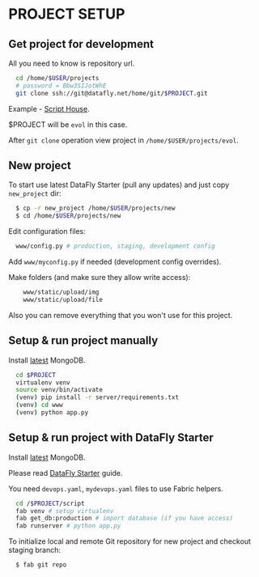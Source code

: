 PROJECT SETUP
=============

Get project for development
---------------------------

All you need to know is repository url.

```bash
  cd /home/$USER/projects
  # password = Bbw3SIJotWhE
  git clone ssh://git@datafly.net/home/git/$PROJECT.git  
```

Example - [Script House](http://evol.datafly.net/).

$PROJECT will be `evol` in this case.

After `git clone` operation view project in `/home/$USER/projects/evol`.

New project
-----------

To start use latest DataFly Starter (pull any updates) and
just copy `new_project` dir:

```bash
  $ cp -r new_project /home/$USER/projects/new
  $ cd /home/$USER/projects/new
```

Edit configuration files:

```bash
  www/config.py # production, staging, development config
```

Add `www/myconfig.py` if needed (development config overrides).

Make folders (and make sure they allow write access):

```bash
    www/static/upload/img
    www/static/upload/file  
```

Also you can remove everything that you won't use for this project.

Setup & run project manually
----------------------------

Install
[latest](http://docs.mongodb.org/manual/tutorial/install-mongodb-on-ubuntu/)
MongoDB.

```bash  
  cd $PROJECT
  virtualenv venv  
  source venv/bin/activate
  (venv) pip install -r server/requirements.txt
  (venv) cd www
  (venv) python app.py
```

Setup & run project with DataFly Starter
----------------------------------------

Install
[latest](http://docs.mongodb.org/manual/tutorial/install-mongodb-on-ubuntu/)
MongoDB.

Please read [DataFly Starter](/datafly-starter) guide.

You need `devops.yaml`, `mydevops.yaml` files to use Fabric helpers.

```bash
  cd /$PROJECT/script
  fab venv # setup virtualenv
  fab get_db:production # import database (if you have access)
  fab runserver # python app.py
```

To initialize local and remote Git repository for new project and checkout
staging branch:

```bash
  $ fab git repo 
```